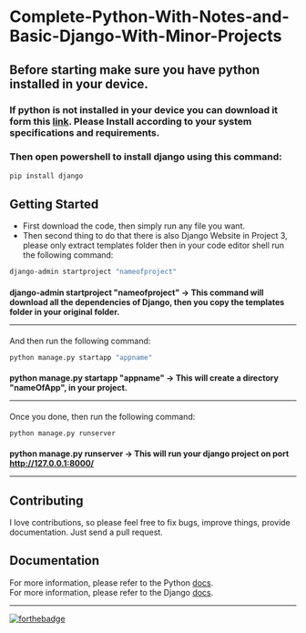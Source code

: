 # Complete-Python-With-Notes-and-Basic-Django-With-Minor-Projects

## Before starting make sure you have python installed in your device.

### If python is not installed in your device you can download it form this [link](https://www.python.org/downloads/). Please Install according to your system specifications and requirements.

### Then open powershell to install django using this command:

```sh
pip install django
```

## Getting Started

- First download the code, then simply run any file you want.
- Then second thing to do that there is also Django Website in Project 3, please only extract templates folder then in your code editor shell run the following command:

```sh
django-admin startproject "nameofproject"
```

#### django-admin startproject "nameofproject" -> This command will download all the dependencies of Django, then you copy the templates folder in your original folder.<hr>

And then run the following command:

```sh
python manage.py startapp "appname"
```

#### python manage.py startapp "appname" -> This will create a directory "nameOfApp", in your project.<hr>

Once you done, then run the following command:

```sh
python manage.py runserver
```

#### python manage.py runserver -> This will run your django project on port http://127.0.0.1:8000/<hr>

## Contributing

I love contributions, so please feel free to fix bugs, improve things, provide documentation. Just send a pull request.

## Documentation

For more information, please refer to the Python [docs](https://www.python.org/doc/).<br>
For more information, please refer to the Django [docs](https://docs.djangoproject.com/en/3.2/).<br><hr>

[![forthebadge](https://forthebadge.com/images/badges/made-with-python.svg)](https://forthebadge.com)
